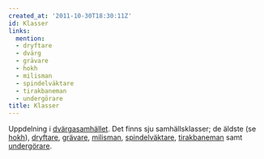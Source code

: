 ```yaml
---
created_at: '2011-10-30T18:30:11Z'
id: Klasser
links:
  mention:
  - dryftare
  - dvärg
  - grävare
  - hokh
  - milisman
  - spindelväktare
  - tirakbaneman
  - undergörare
title: Klasser
---
```


Uppdelning i [dvärgasamhället]. Det finns sju samhällsklasser; de äldste (se [hokh]), [dryftare],
[grävare], [milisman], [spindelväktare], [tirakbaneman] samt [undergörare].

  [dvärgasamhället]: dvärg
  [hokh]: hokh
  [dryftare]: dryftare
  [grävare]: grävare
  [milisman]: milisman
  [spindelväktare]: spindelväktare
  [tirakbaneman]: tirakbaneman
  [undergörare]: undergörare
